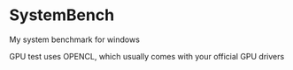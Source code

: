 # SystemBench
My system benchmark for windows

GPU test uses OPENCL, which usually comes with your official GPU drivers
